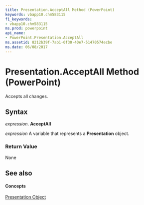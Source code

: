 ```yaml
---
title: Presentation.AcceptAll Method (PowerPoint)
keywords: vbapp10.chm583115
f1_keywords:
- vbapp10.chm583115
ms.prod: powerpoint
api_name:
- PowerPoint.Presentation.AcceptAll
ms.assetid: 8212b39f-7ab1-0f30-40e7-51470574ecbe
ms.date: 06/08/2017
---
```



# Presentation.AcceptAll Method (PowerPoint)

Accepts all changes.


## Syntax

 _expression_. **AcceptAll**

 _expression_ A variable that represents a **Presentation** object.


### Return Value

None


## See also


#### Concepts


[Presentation Object](PowerPoint.Presentation.md)

